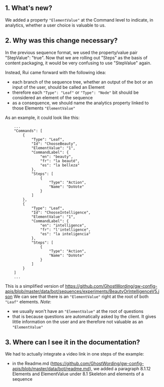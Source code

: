 
## 1. What's new?

We added a property `"ElementValue"` at the Command level to indicate, in analytics, whether a user choice is valuable to us.

## 2. Why was this change necessary?

In the previous sequence format, we used the property/value pair "StepValue": "true". Now that we are rolling out "Steps" as the basis of content packaging, it would be very confusing to use "StepValue" again.

Instead, Rui came forward with the following idea:
- each branch of the sequence tree, whether an output of the bot or an input of the user, should be called an Element
- therefore each `"Type": "Leaf"` or `"Type": "Node"` bit should be considered an element of the sequence
- as a consequence, we should name the analytics property linked to those Elements `"ElementValue"`

As an example, it could look like this:

```
    ...
    "Commands": [
        {
            "Type": "Leaf",
            "Id": "ChooseBeauty",
            "ElementValue": "1",
            "CommandLabel": {
                "en": "beauty",
                "fr": "la beauté",
                "es": "la belleza"
            },
            "Steps": [
                {
                    "Type": "Action",
                    "Name": "DoVote"
                }
            ]
        },
        {
            "Type": "Leaf",
            "Id": "ChooseIntelligence",
            "ElementValue": "1",
            "CommandLabel": {
                "en": "intelligence",
                "fr": "l'intelligence",
                "es": "la inteligencia"
            },
            "Steps": [
                {
                    "Type": "Action",
                    "Name": "DoVote"
                }
            ]
        }
    ]
    ...
```

This is a simplified version of https://github.com/GhostWording/gw-config-apis/blob/master/data/bot/sequences/experiments/BeautyOrIntelligenceV5.json
We can see that there is an `"ElementValue"` right at the root of both `"Leaf"` elements.
*Note*: 
- we usually won't have an `"ElementValue"` at the root of questions
- that is because questions are automatically asked by the client. It gives little information on the user and are therefore not valuable as an `"ElementValue"`

## 3. Where can I see it in the documentation?

We had to actually integrate a video link in one steps of the example:
- in the Readme.md (https://github.com/GhostWording/gw-config-apis/blob/master/data/bot/readme.md), we added a paragraph 8.1.12 Elements and ElementValue under 8.1 Skeleton and elements of a sequence


